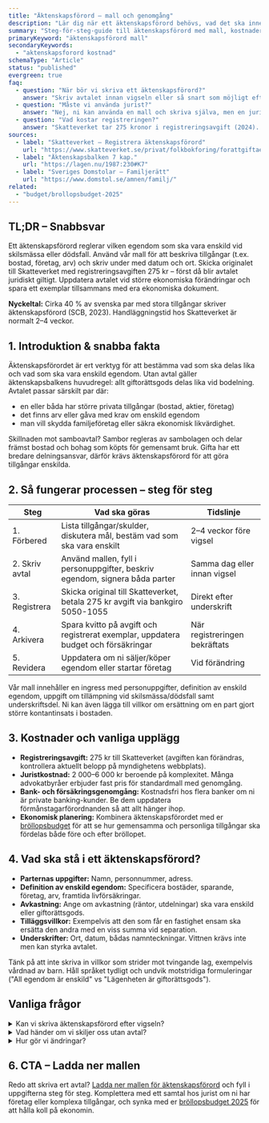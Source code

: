 ```yaml
---
title: "Äktenskapsförord – mall och genomgång"
description: "Lär dig när ett äktenskapsförord behövs, vad det ska innehålla och ladda ner vår juridiska mall."
summary: "Steg-för-steg-guide till äktenskapsförord med mall, kostnader, tidslinje och vanliga fallgropar innan registrering."
primaryKeyword: "äktenskapsförord mall"
secondaryKeywords:
  - "aktenskapsforord kostnad"
schemaType: "Article"
status: "published"
evergreen: true
faq:
  - question: "När bör vi skriva ett äktenskapsförord?"
    answer: "Skriv avtalet innan vigseln eller så snart som möjligt efter. Det blir giltigt först när både parter undertecknat och Skatteverket registrerat dokumentet."
  - question: "Måste vi använda jurist?"
    answer: "Nej, ni kan använda en mall och skriva själva, men en jurist kan säkerställa att formuleringarna täcker komplexa tillgångar som företag eller fastigheter."
  - question: "Vad kostar registreringen?"
    answer: "Skatteverket tar 275 kronor i registreringsavgift (2024). Tillkommer gör eventuell juristkostnad om ni anlitar professionell hjälp."
sources:
  - label: "Skatteverket – Registrera äktenskapsförord"
    url: "https://www.skatteverket.se/privat/folkbokforing/forattgiftaellerregistrera-partnerskap/aktenskapsforord.4.18e1b10334ebe8bc80002883.html"
  - label: "Äktenskapsbalken 7 kap."
    url: "https://lagen.nu/1987:230#K7"
  - label: "Sveriges Domstolar – Familjerätt"
    url: "https://www.domstol.se/amnen/familj/"
related:
  - "budget/brollopsbudget-2025"
---
```


## TL;DR – Snabbsvar

Ett äktenskapsförord reglerar vilken egendom som ska vara enskild vid skilsmässa eller dödsfall. Använd vår mall för att beskriva tillgångar (t.ex. bostad, företag, arv) och skriv under med datum och ort. Skicka originalet till Skatteverket med registreringsavgiften 275 kr – först då blir avtalet juridiskt giltigt. Uppdatera avtalet vid större ekonomiska förändringar och spara ett exemplar tillsammans med era ekonomiska dokument.

**Nyckeltal:** Cirka 40 % av svenska par med stora tillgångar skriver äktenskapsförord (SCB, 2023). Handläggningstid hos Skatteverket är normalt 2–4 veckor.

## 1. Introduktion & snabba fakta

Äktenskapsförordet är ert verktyg för att bestämma vad som ska delas lika och vad som ska vara enskild egendom. Utan avtal gäller äktenskapsbalkens huvudregel: allt giftorättsgods delas lika vid bodelning. Avtalet passar särskilt par där:

- en eller båda har större privata tillgångar (bostad, aktier, företag)
- det finns arv eller gåva med krav om enskild egendom
- man vill skydda familjeföretag eller säkra ekonomisk likvärdighet.

Skillnaden mot samboavtal? Sambor regleras av sambolagen och delar främst bostad och bohag som köpts för gemensamt bruk. Gifta har ett bredare delningsansvar, därför krävs äktenskapsförord för att göra tillgångar enskilda.

## 2. Så fungerar processen – steg för steg

| Steg | Vad ska göras | Tidslinje |
| ---- | ------------- | --------- |
| 1. Förbered | Lista tillgångar/skulder, diskutera mål, bestäm vad som ska vara enskilt | 2–4 veckor före vigsel |
| 2. Skriv avtal | Använd mallen, fyll i personuppgifter, beskriv egendom, signera båda parter | Samma dag eller innan vigsel |
| 3. Registrera | Skicka original till Skatteverket, betala 275 kr avgift via bankgiro 5050-1055 | Direkt efter underskrift |
| 4. Arkivera | Spara kvitto på avgift och registrerat exemplar, uppdatera budget och försäkringar | När registreringen bekräftats |
| 5. Revidera | Uppdatera om ni säljer/köper egendom eller startar företag | Vid förändring |

Vår mall innehåller en ingress med personuppgifter, definition av enskild egendom, uppgift om tillämpning vid skilsmässa/dödsfall samt underskriftsdel. Ni kan även lägga till villkor om ersättning om en part gjort större kontantinsats i bostaden.

## 3. Kostnader och vanliga upplägg

- **Registreringsavgift:** 275 kr till Skatteverket (avgiften kan förändras, kontrollera aktuellt belopp på myndighetens webbplats).
- **Juristkostnad:** 2 000–6 000 kr beroende på komplexitet. Många advokatbyråer erbjuder fast pris för standardmall med genomgång.
- **Bank- och försäkringsgenomgång:** Kostnadsfri hos flera banker om ni är private banking-kunder. Be dem uppdatera förmånstagarförordnanden så att allt hänger ihop.
- **Ekonomisk planering:** Kombinera äktenskapsförordet med er [bröllopsbudget](/budget/brollopsbudget-2025/) för att se hur gemensamma och personliga tillgångar ska fördelas både före och efter bröllopet.

## 4. Vad ska stå i ett äktenskapsförord?

- **Parternas uppgifter:** Namn, personnummer, adress.
- **Definition av enskild egendom:** Specificera bostäder, sparande, företag, arv, framtida livförsäkringar.
- **Avkastning:** Ange om avkastning (räntor, utdelningar) ska vara enskild eller giftorättsgods.
- **Tilläggsvillkor:** Exempelvis att den som får en fastighet ensam ska ersätta den andra med en viss summa vid separation.
- **Underskrifter:** Ort, datum, bådas namnteckningar. Vittnen krävs inte men kan styrka avtalet.

Tänk på att inte skriva in villkor som strider mot tvingande lag, exempelvis vårdnad av barn. Håll språket tydligt och undvik motstridiga formuleringar ("All egendom är enskild" vs "Lägenheten är giftorättsgods").

## Vanliga frågor

<details>
<summary>Kan vi skriva äktenskapsförord efter vigseln?</summary>
<p>Ja, avtalet kan upprättas före eller under äktenskapet. Det får verkan först efter registrering hos Skatteverket.</p>
</details>

<details>
<summary>Vad händer om vi skiljer oss utan avtal?</summary>
<p>Allt giftorättsgods delas lika efter avdrag för skulder. Ett äktenskapsförord kan begränsa delningen till enskilda tillgångar.</p>
</details>

<details>
<summary>Hur gör vi ändringar?</summary>
<p>Skapa ett nytt avtal som ersätter det gamla, signera båda två och registrera på nytt. Ange att tidigare avtal upphör att gälla.</p>
</details>

## 6. CTA – Ladda ner mallen

Redo att skriva ert avtal? [Ladda ner mallen för äktenskapsförord](https://docs.google.com/) och fyll i uppgifterna steg för steg. Komplettera med ett samtal hos jurist om ni har företag eller komplexa tillgångar, och synka med er [bröllopsbudget 2025](/budget/brollopsbudget-2025/) för att hålla koll på ekonomin.
